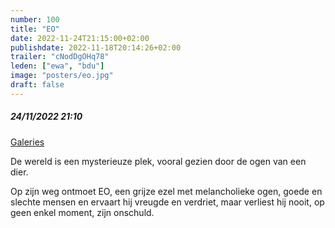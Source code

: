 ```yaml
---
number: 100
title: "EO"
date: 2022-11-24T21:15:00+02:00
publishdate: 2022-11-18T20:14:26+02:00
trailer: "cNodDgOHq78"
leden: ["ewa", "bdu"]
image: "posters/eo.jpg"
draft: false
---
```


##### 24/11/2022 21:10

[Galeries](https://galeries.be/nl/eo/)

De wereld is een mysterieuze plek, vooral gezien door de ogen van een dier.
 <!--more-->
Op zijn weg ontmoet EO, een grijze ezel met melancholieke ogen, goede en slechte
mensen en ervaart hij vreugde en verdriet, maar verliest hij nooit, op geen enkel
moment, zijn onschuld.